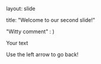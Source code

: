 layout: slide

title: "Welcome to our second slide!"

"Witty comment" : )

Your text

Use the left arrow to go back!
